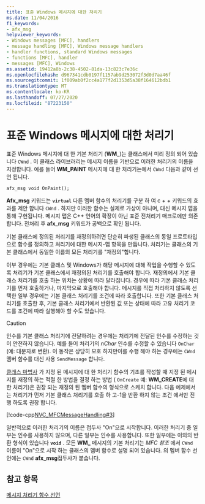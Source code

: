 ```yaml
---
title: 표준 Windows 메시지에 대한 처리기
ms.date: 11/04/2016
f1_keywords:
- afx_msg
helpviewer_keywords:
- Windows messages [MFC], handlers
- message handling [MFC], Windows message handlers
- handler functions, standard Windows messages
- functions [MFC], handler
- messages [MFC], Windows
ms.assetid: 19412a8b-2c38-4502-81da-13c823c7e36c
ms.openlocfilehash: d967341cdb0197f1157ab9d253072f3d0d7aa46f
ms.sourcegitcommit: 1f009ab0f2cc4a177f2d1353d5a38f164612bdb1
ms.translationtype: MT
ms.contentlocale: ko-KR
ms.lasthandoff: 07/27/2020
ms.locfileid: "87223150"
---
```

# <a name="handlers-for-standard-windows-messages"></a>표준 Windows 메시지에 대한 처리기

표준 Windows 메시지에 대 한 기본 처리기 (**WM_**)는 클래스에서 미리 정의 되어 있습니다 `CWnd` . 이 클래스 라이브러리는 메시지 이름을 기반으로 이러한 처리기의 이름을 지정합니다. 예를 들어 **WM_PAINT** 메시지에 대 한 처리기는에서 `CWnd` 다음과 같이 선언 됩니다.

`afx_msg void OnPaint();`

**Afx_msg** 키워드는 **`virtual`** 다른 멤버 함수의 처리기를 구분 하 여 c + + 키워드의 효과를 제안 합니다 `CWnd` . 하지만 이러한 함수는 실제로 가상이 아니며, 대신 메시지 맵을 통해 구현됩니다. 메시지 맵은 C++ 언어의 확장이 아닌 표준 전처리기 매크로에만 의존합니다. 전처리 후 **afx_msg** 키워드가 공백으로 확인 됩니다.

기본 클래스에 정의된 처리기를 재정의하려면 단순히 파생된 클래스의 동일 프로토타입으로 함수를 정의하고 처리기에 대한 메시지-맵 항목을 만듭니다. 처리기는 클래스의 기본 클래스에서 동일한 이름의 모든 처리기를 "재정의"합니다.

이부 경우에는 기본 클래스 및 Windows가 해당 메시지에 대해 작업을 수행할 수 있도록 처리기가 기본 클래스에서 재정의된 처리기를 호출해야 합니다. 재정의에서 기본 클래스 처리기를 호출 하는 위치는 상황에 따라 달라집니다. 경우에 따라 기본 클래스 처리기를 먼저 호출하거나, 마지막으로 호출해야 합니다. 메시지를 직접 처리하지 않도록 선택한 일부 경우에는 기본 클래스 처리기를 조건에 따라 호출합니다. 또한 기본 클래스 처리기를 호출한 후, 기본 클래스 처리기에서 반환된 값 또는 상태에 따라 고유 처리기 코드를 조건에 따라 실행해야 할 수도 있습니다.

> [!CAUTION]
> 인수를 기본 클래스 처리기에 전달하려는 경우에는 처리기에 전달된 인수를 수정하는 것이 안전하지 않습니다. 예를 들어 처리기의 *nChar* 인수를 수정할 수 있습니다 `OnChar` (예: 대문자로 변환). 이 동작은 상당히 모호 하지만이를 수행 해야 하는 경우에는 `CWnd` 멤버 함수를 대신 사용 `SendMessage` 합니다.

[클래스 마법사](reference/mfc-class-wizard.md) 가 지정 된 메시지에 대 한 처리기 함수의 기초를 작성할 때 지정 된 메시지를 재정의 하는 적절 한 방법을 결정 하는 방법 ( `OnCreate` 예: **WM_CREATE**에 대 한 처리기)은 권장 되는 재정의 된 멤버 함수의 형식으로 스케치 합니다. 다음 예제에서는 처리기가 먼저 기본 클래스 처리기를 호출 하 고-1을 반환 하지 않는 조건 에서만 진행 하도록 권장 합니다.

[!code-cpp[NVC_MFCMessageHandling#3](codesnippet/cpp/handlers-for-standard-windows-messages_1.cpp)]

일반적으로 이러한 처리기의 이름은 접두사 "On"으로 시작합니다. 이러한 처리기 중 일부는 인수를 사용하지 않으며, 다른 일부는 인수를 사용합니다. 또한 일부에는 이외의 반환 형식이 있습니다 **`void`** . 모든 **WM_** 메시지의 기본 처리기는 *MFC 참조* 에서 `CWnd` 이름이 "On"으로 시작 하는 클래스의 멤버 함수로 설명 되어 있습니다. 의 멤버 함수 선언에는 `CWnd` **afx_msg**접두사가 붙습니다.

## <a name="see-also"></a>참고 항목

[메시지 처리기 함수 선언](declaring-message-handler-functions.md)
